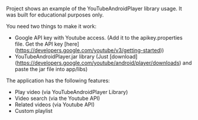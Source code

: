 Project shows an example of the YouTubeAndroidPlayer library usage. It was built for educational purposes only.

You need two things to make it work:
* Google API key with Youtube access. (Add it to the apikey.properties file. Get the API key [here] (https://developers.google.com/youtube/v3/getting-started))
* YouTubeAndroidPlayer.jar library (Just [download] (https://developers.google.com/youtube/android/player/downloads) and paste the jar file into app/libs)


The application has the following features:

* Play video (via YouTubeAndroidPlayer Library)
* Video search (via the Youtube API)
* Related videos (via Youtube API)
* Custom playlist